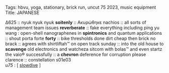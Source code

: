 Tags: hbvu, yoga, stationary, brick run, uncut 75 2023, music equipment
Title: JAPANESE
  
∆625 :: nyuk nyuk nyuk **soitenly** :: Ακυρώθηκε nachios :: all sorts of management team issues **reverberate** :: fake everything including ping yu wang : open-shell nanographenes in **spintronics** and quantum applications :: shout porta forte **forty** :: bike thresholds done dirt cheap then brick no brack :: agrees with shirtliftah™ on open track sunday ::  into the old house to **scavenge** old electronics and watcheza sitcom with bolas™ and even startz the vaio® successfully :: a **chevron** deference for corruption please clarence :: constellation s01e03  
_u75_ : [ [slowdive](https://www.allmusic.com/album/everything-is-alive-mw0004018290) ]